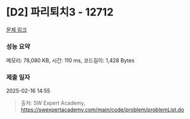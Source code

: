# [D2] 파리퇴치3 - 12712 

[문제 링크](https://swexpertacademy.com/main/code/problem/problemDetail.do?contestProbId=AXuARWAqDkQDFARa) 

### 성능 요약

메모리: 78,080 KB, 시간: 110 ms, 코드길이: 1,428 Bytes

### 제출 일자

2025-02-16 14:55



> 출처: SW Expert Academy, https://swexpertacademy.com/main/code/problem/problemList.do